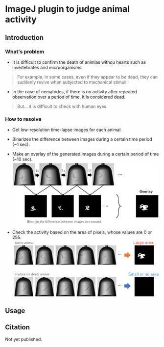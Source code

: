 # ImageJ plugin to judge animal activity

## Introduction
### What's problem
- It is difficult to confirm the death of animlas withou hearts such as invertebrates and microorganisms.  
> For example, in some cases, even if they appear to be dead, they can suddenly revive when subjected to mechanical stimuli.  

- In the case of nematodes, if there is no activity after repeated observation over a period of time, it is considered dead.  
> But... it is difficult to check with human eyes

### How to resolve
- Get low-resolution time-lapse images for each animal.
- Binarizes the difference between images during a certain time period (~1 sec).
- Make an overlay of the generated images during a certain period of time (~10 sec).
![](./img/img_diff.png)

- Check the activity based on the area of pixels, whose values are 0 or 255.
![](./img/activity_check.png)

## Usage




## Citation
Not yet published.
